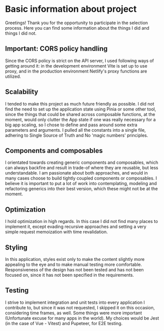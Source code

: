 # Basic information about project

Greetings! Thank you for the opportunity to participate in the selection process. Here you can find some information about the things I did and things I did not.


## Important: CORS policy handling

Since the CORS policy is strict on the API server, I used following ways of getting around it: in the development environment Vite is set up to use proxy, and in the production environment Netlify's proxy functions are utilized.


## Scalability

I tended to make this project as much future friendly as possible. I did not find the need to set up the application state using Pinia or some other tool, since the things that could be shared across composable functions, at the moment, would only clutter the App state if one was really necessary for a big app scaling, so I chose to define and pass around some extra parameters and arguments. I pulled all the constants into a single file, adhering to Single Source of Truth and No 'magic numbers' principles.


## Components and composables

I orientated towards creating generic components and composables, which can always backfire and result in trade-of where they are reusable, but less understandable. I am passionate about both approaches, and would in many cases choose to build tightly coupled components or composables. I believe it is important to put a lot of work into contemplating, modeling and refactoring generics into their best version, which these might not be at the moment.


## Optimization

I hold optimization in high regards. In this case I did not find many places to implement it, except evading recursive approaches and setting a very simple request memoization with time revalidation.


## Styling

In this application, styles exist only to make the content slightly more appealing to the eye and to make manual testing more comfortable. Responsiveness of the design has not been tested and has not been focused on, since it has not been specified in the requirements.


## Testing

I strive to implement integration and unit tests into every application I contribute to, but since it was not requested, I skipped it on this occasion, considering time frames, as well. Some things were more important (Unfortunate excuse for many apps in the world). My choices would be Jest (in the case of Vue - Vitest) and Pupeteer, for E2E testing.